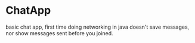 # ChatApp
basic chat app, first time doing networking in java
doesn't save messages, nor show messages sent before you joined. 
